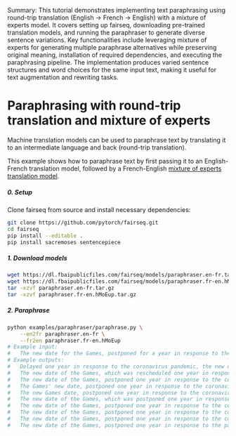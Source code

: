 Summary: This tutorial demonstrates implementing text paraphrasing using round-trip translation (English → French → English) with a mixture of experts model. It covers setting up fairseq, downloading pre-trained translation models, and running the paraphraser to generate diverse sentence variations. Key functionalities include leveraging mixture of experts for generating multiple paraphrase alternatives while preserving original meaning, installation of required dependencies, and executing the paraphrasing pipeline. The implementation produces varied sentence structures and word choices for the same input text, making it useful for text augmentation and rewriting tasks.

# Paraphrasing with round-trip translation and mixture of experts

Machine translation models can be used to paraphrase text by translating it to
an intermediate language and back (round-trip translation).

This example shows how to paraphrase text by first passing it to an
English-French translation model, followed by a French-English [mixture of
experts translation model](/examples/translation_moe).

##### 0. Setup

Clone fairseq from source and install necessary dependencies:
```bash
git clone https://github.com/pytorch/fairseq.git
cd fairseq
pip install --editable .
pip install sacremoses sentencepiece
```

##### 1. Download models
```bash
wget https://dl.fbaipublicfiles.com/fairseq/models/paraphraser.en-fr.tar.gz
wget https://dl.fbaipublicfiles.com/fairseq/models/paraphraser.fr-en.hMoEup.tar.gz
tar -xzvf paraphraser.en-fr.tar.gz
tar -xzvf paraphraser.fr-en.hMoEup.tar.gz
```

##### 2. Paraphrase
```bash
python examples/paraphraser/paraphrase.py \
    --en2fr paraphraser.en-fr \
    --fr2en paraphraser.fr-en.hMoEup
# Example input:
#   The new date for the Games, postponed for a year in response to the coronavirus pandemic, gives athletes time to recalibrate their training schedules.
# Example outputs:
#   Delayed one year in response to the coronavirus pandemic, the new date of the Games gives athletes time to rebalance their training schedule.
#   The new date of the Games, which was rescheduled one year in response to the coronavirus (CV) pandemic, gives athletes time to rebalance their training schedule.
#   The new date of the Games, postponed one year in response to the coronavirus pandemic, provides athletes with time to rebalance their training schedule.
#   The Games' new date, postponed one year in response to the coronavirus pandemic, gives athletes time to rebalance their training schedule.
#   The new Games date, postponed one year in response to the coronavirus pandemic, gives the athletes time to rebalance their training schedule.
#   The new date of the Games, which was postponed one year in response to the coronavirus pandemic, gives the athletes time to rebalance their training schedule.
#   The new date of the Games, postponed one year in response to the coronavirus pandemic, gives athletes time to rebalance their training schedule.
#   The new date of the Games, postponed one year in response to the coronavirus pandemic, gives athletes time to re-balance their training schedule.
#   The new date of the Games, postponed one year in response to the coronavirus pandemic, gives the athletes time to rebalance their schedule of training.
#   The new date of the Games, postponed one year in response to the pandemic of coronavirus, gives the athletes time to rebalance their training schedule.
```
